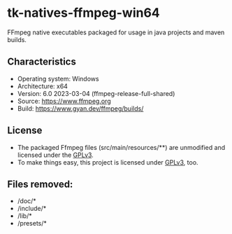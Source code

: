 # tk-natives-ffmpeg-win64
FFmpeg native executables packaged for usage in java projects and maven builds.

## Characteristics ##
* Operating system: Windows
* Architecture: x64
* Version: 6.0 2023-03-04 (ffmpeg-release-full-shared)
* Source: https://www.ffmpeg.org
* Build: https://www.gyan.dev/ffmpeg/builds/

## License
* The packaged Ffmpeg files (src/main/resources/**) are unmodified and licensed under the [GPLv3](https://www.gnu.org/licenses/gpl-3.0.html).
* To make things easy, this project is licensed under [GPLv3](https://www.gnu.org/licenses/gpl-3.0.html.en), too.

## Files removed: ##
* /doc/*
* /include/*
* /lib/*
* /presets/*
